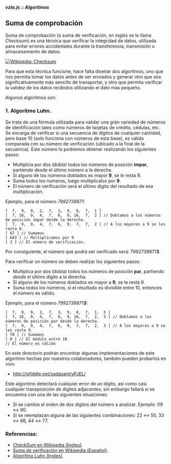 ##### vzla.js :: Algoritmos
## Suma de comprobación

Suma de comprobación (o suma de verificación, en inglés se le llama *Checksum*)
    es una técnica que verificar la integridad de datos, utilizada para evitar
    errores accidentales durante la transferencia, transmisión o almacenamiento
    de datos.

[![Wikipedia: Checksum](http://upload.wikimedia.org/wikipedia/commons/thumb/c/ce/Checksum.svg/330px-Checksum.svg.png)](http://en.wikipedia.org/wiki/File:Checksum.svg)

Para que esta técnica funcione, hace falta diseñar dos algoritmos, uno que nos permita
    tomar los datos antes de ser enviados y generar otro que sea significativamente
    más sencillo de transportar, y otro que permita verificar la validez de los datos
    recibidos utilizando el dato más pequeño.

Algunos algoritmos son:

### 1. Algoritmo Luhn.

Se trata de una fórmula utilizada para validar una grán variedad de números de identificación
    tales como números de tarjetas de crédito, cédulas, etc. Se encarga de verificar si una secuencia
    de dígitos de cualquier cantidad, pero base 10 (solo funciona con números de esta base), es válida
    comparada con su número de verificación (ubicado a la final de la secuencia).
    Este número lo podremos obtener realizando los siguientes pasos:

- Multiplcia por dos (dobla) todos los números de posición **impar**, partiendo desde el último número
    a la derecha.
- Si alguno de los números doblados es mayor **9**, se le resta 9.
- Suma todos los números, luego multiplicalos por **9**.
- El número de verificación será el último dígito
    del resultado de esa multiplicación.

Ejemplo, para el número *7992739871*:

    [  7,  9,  9,  2,  7,  3,  9,  8,  7,  1 ]
    [  7, 18,  9,  4,  7,  6,  9, 16,  7,  2 ] // Doblamos a los números de posición impar desde la derecha.
    [  7,  9,  9,  4,  7,  6,  9,  7,  7,  2 ] // A los mayores a 9 se les resta 9.
    [ 67 ] // Sumamos
    [ 603 ] // Multiplicamos por 9
    [ 3 ] // El número de verificación.

Por consiguiente, el número que podrá ser verificado será: 7992739871**3**.

Para verificar un número se deben realizar los siguientes pasos:

- Multiplica por dos (dobla) todos los números de posición **par**, partiendo desde el último dígito a la derecha.
- Si alguno de los números doblados es mayor a **9**, se le resta 9.
- Suma todos los números, si el resultado es divisible entre 10, entonces el número es válido.

Ejemplo, para el número *7992739871**3***:

    [  7,  9,  9,  2,  7,  3,  9,  8,  7,  1,  3 ]
    [  7, 18,  9,  4,  7,  6,  9, 16,  7,  2,  3 ] // Doblamos a los números de posición par desde la derecha.
    [  7,  9,  9,  4,  7,  6,  9,  7,  7,  2,  3 ] // A los mayores a 9 se les resta 9.
    [ 70 ] // Sumamos
    [ 0 ] // El módulo entre 10
    // El número es válido

En este directorio podrán encontrar algunas implementaciones de este algoritmo hechas por nuestros colaboradores,
    también pueden probarlos en vivo:
- <http://jsfiddle.net/sadasant/yPJEL/>

Este algoritmo detectará cualquier error de un dígito, así como casi cualquier transposición
    de dígitos adjacentes, sin embargo fallará si se encuentra con una de las siguientes
    situaciones:

- Si se cambia el orden de dos dígitos del número a analizar. Ejemplo: 09 ↔ 90.
- Si se reemplazan alguna de las siguientes combinaciones: 22 ↔ 55, 33 ↔ 66, 44 ↔ 77.

### Referencias:

- [CheckSum en Wikipedia (Ingles)](http://en.wikipedia.org/wiki/Checksum).
- [Suma de verificación en Wikipedia (Español)](http://es.wikipedia.org/wiki/Suma_de_verificaci%C3%B3n).
- [Algoritmo Luhn (Ingles)](http://en.wikipedia.org/wiki/Luhn_algorithm).
